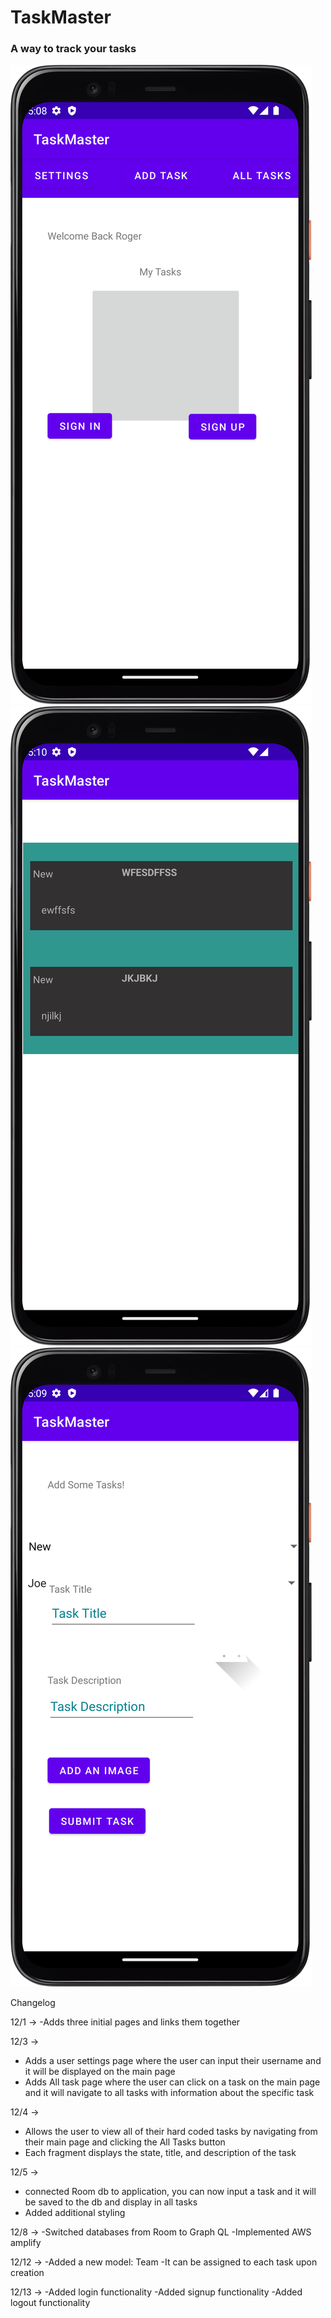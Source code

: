 # TaskMaster
### A way to track your tasks

![Image](screenshots/img_1.png)
![Image](screenshots/img_2.png)
![Image](screenshots/img_3.png)

Changelog

12/1 -> 
  -Adds three initial pages and links them together

12/3 ->   
  - Adds a user settings page where the user can input their username and it will be displayed on the main page
  - Adds All task page where the user can click on a task on the main page and it will navigate to all tasks with information about the specific task

12/4 ->
  - Allows the user to view all of their hard coded tasks by navigating from their main page and clicking the All Tasks button
  - Each fragment displays the state, title, and description of the task

12/5 ->
  - connected Room db to application, you can now input a task and it will be saved to the db and display in all tasks
  - Added additional styling
  
  12/8 ->
    -Switched databases from Room to Graph QL
    -Implemented AWS amplify

12/12 ->
  -Added a new model: Team
  -It can be assigned to each task upon creation
  
  12/13 ->
  -Added login functionality
  -Added signup functionality 
  -Added logout functionality
